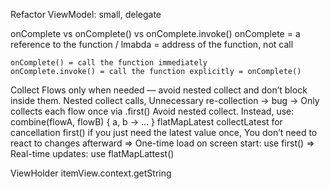 Refactor ViewModel: small, delegate 

onComplete vs onComplete() vs onComplete.invoke()
	onComplete = a reference to the function / lmabda = address of the function, not call

	onComplete() = call the function immediately
	onComplete.invoke() = call the function explicitly = onComplete()
		

Collect Flows only when needed — avoid nested collect and don’t block inside them.
Nested collect calls, Unnecessary re-collection -> bug -> Only collects each flow once via .first()
Avoid nested collect.
 Instead, use:
 	combine(flowA, flowB) { a, b -> ... }
 	flatMapLatest
 	collectLatest for cancellation
 	first() if you just need the latest value once, You don’t need to react to changes afterward
=> One-time load on screen start: use first()
=> Real-time updates: use flatMapLattest()

ViewHolder
	itemView.context.getString
